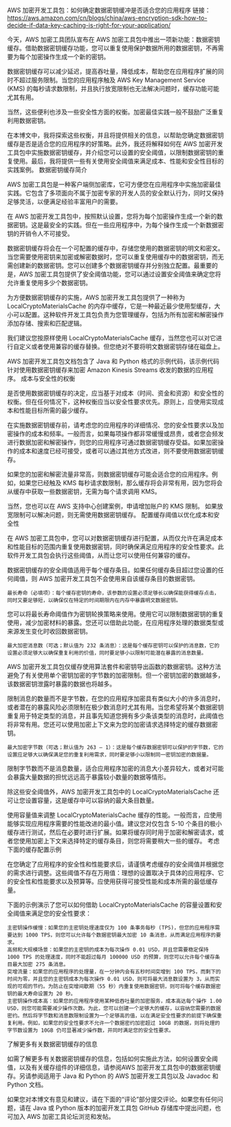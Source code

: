 AWS 加密开发工具包：如何确定数据密钥缓冲是否适合您的应用程序
链接：
https://aws.amazon.com/cn/blogs/china/aws-encryption-sdk-how-to-decide-if-data-key-caching-is-right-for-your-application/

今天，AWS 加密工具团队宣布在 AWS 加密工具包中推出一项新功能：数据密钥缓存。借助数据密钥缓存功能，您可以重复使用保护数据所用的数据密钥，不再需要为每个加密操作生成一个新的密钥。

数据密钥缓存可以减少延迟，提高吞吐量，降低成本，帮助您在应用程序扩展的同时不超过服务限制。当您的应用程序触及 AWS Key Management Service (KMS) 的每秒请求数限制，并且执行放宽限制也无法解决问题时，缓存功能可能尤其有用。

当然，这些便利也涉及一些安全性方面的权衡。加密最佳实践一般不鼓励广泛重复利用数据密钥。

在本博文中，我将探索这些权衡，并且将提供相关的信息，以帮助您确定数据密钥缓存是否是适合您的应用程序的好策略。此外，我还将解释如何在 AWS 加密开发工具包中实施数据密钥缓存，并介绍您可以设置的安全阈值，以限制数据密钥的重复使用。最后，我将提供一些有关使用安全阈值来满足成本、性能和安全性目标的实践案例。
数据密钥缓存简介

AWS 加密工具包是一种客户端侧加密库，它可方便您在应用程序中实施加密最佳实践。它包含了多项面向不属于加密专家的开发人员的安全默认行为，同时又保持足够灵活，以便满足经验丰富用户的需要。

在 AWS 加密开发工具包中，按照默认设置，您将为每个加密操作生成一个新的数据密钥。这是最安全的实践。但在一些应用程序中，为每个操作生成一个新数据密钥的开销令人不可接受。

数据密钥缓存将会在一个可配置的缓存中，存储您使用的数据密钥的明文和密文。当您需要使用密钥来加密或解密数据时，您可以重复使用缓存中的数据密钥，而无需创建新的数据密钥。您可以创建多个数据密钥缓存并分别独立配置。最重要的是，AWS 加密工具包提供了安全阈值功能，您可以通过设置安全阈值来确定您将允许重复使用多少个数据密钥。

为方便数据密钥缓存的实施，AWS 加密开发工具包提供了一种称为 LocalCryptoMaterialsCache 的内存中缓存，它是一种最近最少使用型缓存，大小可以配置。这种软件开发工具包负责为您管理缓存，包括为所有加密和解密操作添加存储、搜索和匹配逻辑。

我们建议您按原样使用 LocalCryptoMaterialsCache 缓存，当然您也可以对它进行自定义或者使用兼容的缓存替换。但您绝对不要将明文数据密钥存储在磁盘上。

AWS 加密开发工具包文档包含了 Java 和 Python 格式的示例代码，该示例代码针对使用数据密钥缓存来加密 Amazon Kinesis Streams 收发的数据的应用程序。
成本与安全性的权衡

是否使用数据密钥缓存的决定，应当基于对成本（时间、资金和资源）和安全性的权衡。但在任何情况下，这种权衡应当以安全性要求优先。原则上，应使用实现成本和性能目标所需的最少缓存。

在实施数据密钥缓存前，请考虑您的应用程序的详细情况、您的安全性要求以及加密操作的成本和频率。一般而言，如果每项操作都非常缓慢或昂贵，或者您会频发进行数据加密和解密操作，则您的应用程序可通过数据密钥缓存受益。如果加密操作的成本和速度已经可接受，或者可以通过其他方式改进，则不要使用数据密钥缓存。

如果您的加密和解密流量非常高，则数据密钥缓存可能会适合您的应用程序。例如，如果您已经触及 KMS 每秒请求数限制，那么缓存将会非常有用，因为您将会从缓存中获取一些数据密钥，无需为每个请求调用 KMS。

当然，您也可以在 AWS 支持中心创建案例，申请增加账户的 KMS 限制。 如果放宽限制可以解决问题，则无需使用数据密钥缓存。
配置缓存阈值以优化成本和安全性

在 AWS 加密工具包中，您可以对数据密钥缓存进行配置，从而仅允许在满足成本和性能目标的范围内重复使用数据密钥，同时确保满足应用程序的安全性要求。此软件开发工具包会执行这些阈值，从而让您可以使用任何兼容的缓存。

数据密钥缓存的安全阈值适用于每个缓存条目。如果任何缓存条目超过您设置的任何阈值，则 AWS 加密开发工具包不会使用来自该缓存条目的数据密钥。

    最长寿命（必填项）：每个缓存密钥的寿命，该参数的设置必须足够长以确保能获得缓存点击，同时又要足够短，以确保仅在特定的时间期限内在内存中暴露明文数据密钥。

您可以将最长寿命阈值作为密钥轮换策略来使用。使用它可以限制数据密钥的重复使用，减少加密材料的暴露。您还可以借助此功能，在应用程序处理的数据类型或来源发生变化时收回数据密钥。

    最大加密消息数（可选；默认值为 232 条消息）：这是每个缓存密钥可以保护的消息数，它的设置必须足够大以确保重复利用的价值，同时要足够小以限制可能潜在暴露的消息数量。

AWS 加密开发工具包仅缓存使用算法套件和密钥导出函数的数据密钥。这种方法避免了有关使用单个密钥加密的字节数的加密限制。但一个密钥加密的数据越多，该数据密钥泄露时暴露的数据也将越多。

限制消息的数量而不是字节数，在您的应用程序加密具有类似大小的许多消息时，或者潜在的暴露风险必须限制在极少数消息时尤其有用。当您希望将某个数据密钥重复用于特定类型的消息，并且事先知道您拥有多少条该类型的消息时，此阈值也将非常有用。您还可以使用加密上下文来为您的加密请求选择特定的缓存数据密钥。

    最大加密字节数（可选；默认值为 263 – 1）：这是每个缓存数据密钥可以保护的字节数，它的设置应足够大以确保满足您的重复利用需求，同时要足够小以限制同一密钥加密的数据量。

限制字节数而不是消息数量，适合应用程序加密的消息大小差异较大，或者对可能会暴露大量数据的担忧远远高于暴露较小数量的数据等情形。

除这些安全阈值外，AWS 加密开发工具包中的 LocalCryptoMaterialsCache 还可让您设置容量，这是缓存中可以容纳的最大条目数量。

使用容量值来调整 LocalCryptoMaterialsCache 缓存的性能。一般而言，应使用能够实现应用程序需要的性能改进的最小值。建议您对仅包含 5-10 个条目的极小缓存进行测试，然后在必要时进行扩展。如果将缓存同时用于加密和解密请求，或者您使用加密上下文来选择特定的缓存条目，则您将需要稍大一些的缓存。
考虑下面的缓存配置示例

在您确定了应用程序的安全性和性能要求后，请谨慎考虑缓存的安全阈值并根据您的需求进行调整。这些阈值不存在万用值：理想的设置取决于具体的应用程序、它的安全性和性能要求以及预算等。应使用获得可接受性能和成本所需的最低缓存量。

下面的示例演示了您可以如何借助 LocalCryptoMaterialsCache 的容量设置和安全阈值来满足您的安全性要求：

    主密钥操作缓慢：如果您的主密钥处理速度仅为 100 条事务每秒 (TPS)，但您的应用程序需要达到 1000 TPS，则您可以允许每个数据密钥最大加密 10 条消息，从而满足应用程序的要求。
    高频和大规模场景：如果您的主密钥的成本为每次操作 0.01 USD，并且您需要稳定保持 1000 TPS 的处理速度，同时不能超过每月 100000 USD 的预算，则您可以允许每个缓存条目最大加密 275 条消息。
    突增流量：如果您的应用程序的处理量，在一分钟内会有五秒时间突增到 100 TPS，而剩下的时间为零，并且您的主密钥成本为每次操作 0.01 USD，则可将最大消息数设置为 3，从而实现的可观的节约。为防止在突增间歇期（55 秒）内重复使用数据密钥，则可将每个缓存数据密钥的最大寿命设置为 20 秒。
    主密钥操作成本高：如果您的应用程序使用某种低吞吐量的加密服务，成本高达每个操作 1.00 USD，则您可能需要减少操作次数。为此，您可以创建一个足够大的缓存，以容纳您需要的数据密约。然后将字节数和消息数限制设置为一个足够高的值，以在满足安全性要求的前提下确保重复利用。例如，如果您的安全性要求不允许一个数据密约加密超过 10GB 的数据，则将处理的字节数设置为 10GB 仍可显著减少操作数，并同时满足您的安全性要求。

了解更多有关数据密钥缓存的信息

如需了解更多有关数据密钥缓存的信息，包括如何实施此方法，如何设置安全阈值，以及有关缓存组件的详细信息，请参阅AWS 加密开发工具包中的数据密钥缓存。另请参阅适用于 Java 和 Python 的 AWS 加密开发工具包以及 Javadoc 和 Python 文档。

如果您对本博文有意见和建议，请在下面的“评论”部分提交评论。如果您有任何问题，请在 Java 或 Python 版本的加密开发工具包 GitHub 存储库中提出问题，也可加入 AWS 加密工具论坛浏览和发帖。